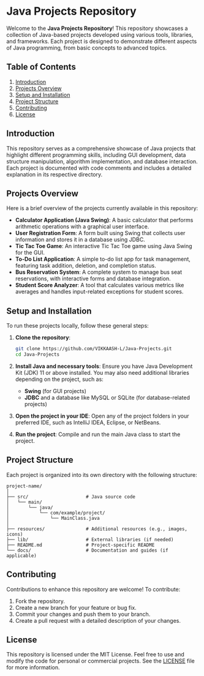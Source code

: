 
# Java Projects Repository

Welcome to the **Java Projects Repository**! This repository showcases a collection of Java-based projects developed using various tools, libraries, and frameworks. Each project is designed to demonstrate different aspects of Java programming, from basic concepts to advanced topics.

## Table of Contents

1. [Introduction](#introduction)
2. [Projects Overview](#projects-overview)
3. [Setup and Installation](#setup-and-installation)
4. [Project Structure](#project-structure)
5. [Contributing](#contributing)
6. [License](#license)

## Introduction

This repository serves as a comprehensive showcase of Java projects that highlight different programming skills, including GUI development, data structure manipulation, algorithm implementation, and database interaction. Each project is documented with code comments and includes a detailed explanation in its respective directory.

## Projects Overview

Here is a brief overview of the projects currently available in this repository:

- **Calculator Application (Java Swing)**: A basic calculator that performs arithmetic operations with a graphical user interface.
- **User Registration Form**: A form built using Swing that collects user information and stores it in a database using JDBC.
- **Tic Tac Toe Game**: An interactive Tic Tac Toe game using Java Swing for the GUI.
- **To-Do List Application**: A simple to-do list app for task management, featuring task addition, deletion, and completion status.
- **Bus Reservation System**: A complete system to manage bus seat reservations, with interactive forms and database integration.
- **Student Score Analyzer**: A tool that calculates various metrics like averages and handles input-related exceptions for student scores.

## Setup and Installation

To run these projects locally, follow these general steps:

1. **Clone the repository**:
   ```bash
   git clone https://github.com/VIKKAASH-L/Java-Projects.git
   cd Java-Projects
   ```

2. **Install Java and necessary tools**:
   Ensure you have Java Development Kit (JDK) 11 or above installed. You may also need additional libraries depending on the project, such as:

   - **Swing** (for GUI projects)
   - **JDBC** and a database like MySQL or SQLite (for database-related projects)

3. **Open the project in your IDE**:
   Open any of the project folders in your preferred IDE, such as IntelliJ IDEA, Eclipse, or NetBeans.

4. **Run the project**:
   Compile and run the main Java class to start the project.

## Project Structure

Each project is organized into its own directory with the following structure:

```
project-name/
│
├── src/                     # Java source code
│   └── main/
│       └── java/
│           └── com/example/project/
│               └── MainClass.java
│
├── resources/               # Additional resources (e.g., images, icons)
├── lib/                     # External libraries (if needed)
├── README.md                # Project-specific README
└── docs/                    # Documentation and guides (if applicable)
```

## Contributing

Contributions to enhance this repository are welcome! To contribute:

1. Fork the repository.
2. Create a new branch for your feature or bug fix.
3. Commit your changes and push them to your branch.
4. Create a pull request with a detailed description of your changes.

## License

This repository is licensed under the MIT License. Feel free to use and modify the code for personal or commercial projects. See the [LICENSE](LICENSE) file for more information.
